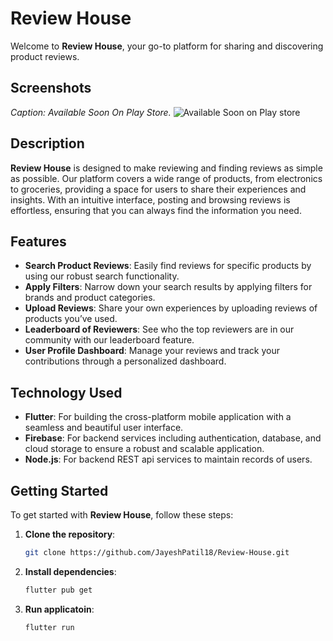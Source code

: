 # Review House

Welcome to **Review House**, your go-to platform for sharing and discovering product reviews.

## Screenshots
*Caption: Available Soon On Play Store.*
![Available Soon on Play store ](https://github.com/JayeshPatil18/Review-House/blob/master/review-house.png)

## Description

**Review House** is designed to make reviewing and finding reviews as simple as possible. Our platform covers a wide range of products, from electronics to groceries, providing a space for users to share their experiences and insights. With an intuitive interface, posting and browsing reviews is effortless, ensuring that you can always find the information you need.

## Features

- **Search Product Reviews**: Easily find reviews for specific products by using our robust search functionality.
- **Apply Filters**: Narrow down your search results by applying filters for brands and product categories.
- **Upload Reviews**: Share your own experiences by uploading reviews of products you’ve used.
- **Leaderboard of Reviewers**: See who the top reviewers are in our community with our leaderboard feature.
- **User Profile Dashboard**: Manage your reviews and track your contributions through a personalized dashboard.

## Technology Used

- **Flutter**: For building the cross-platform mobile application with a seamless and beautiful user interface.
- **Firebase**: For backend services including authentication, database, and cloud storage to ensure a robust and scalable application.
- **Node.js**: For backend REST api services to maintain records of users.

## Getting Started

To get started with **Review House**, follow these steps:

1. **Clone the repository**:
   ```bash
   git clone https://github.com/JayeshPatil18/Review-House.git

1. **Install dependencies**:
   ```bash
   flutter pub get

1. **Run applicatoin**:
   ```bash
   flutter run
